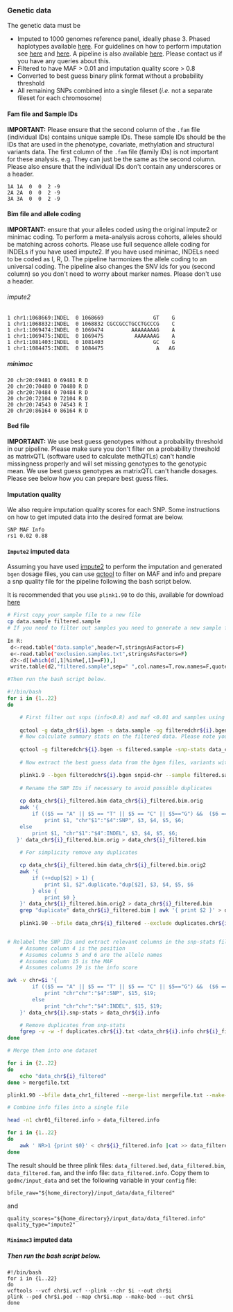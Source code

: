 ### Genetic data

The genetic data must be
- Imputed to 1000 genomes reference panel, ideally phase 3. Phased haplotypes available [here](https://mathgen.stats.ox.ac.uk/impute/1000GP_Phase3.html). For guidelines on how to perform imputation see [here](http://genome.sph.umich.edu/wiki/IMPUTE2:_1000_Genomes_Imputation_Cookbook) and [here](https://github.com/explodecomputer/godmc/wiki/Genetic-imputation). A pipeline is also available [here](https://github.com/explodecomputer/imputePipePBS). Please contact us if you have any queries about this.
- Filtered to have MAF > 0.01 and imputation quality score > 0.8
- Converted to best guess binary plink format without a probability threshold 
- All remaining SNPs combined into a single fileset (*i.e.* not a separate fileset for each chromosome)

#### Fam file and Sample IDs

**IMPORTANT:** Please ensure that the second column of the `.fam` file (individual IDs) contains unique sample IDs. These sample IDs should be the IDs that are used in the phenotype, covariate, methylation and structural variants data. The first column of the `.fam` file (family IDs) is not important for these analysis. e.g. They can just be the same as the second column. Please also ensure that the individual IDs don't contain any underscores or a header.

    1A 1A  0  0  2 -9
    2A 2A  0  0  2 -9
    3A 3A  0  0  2 -9

#### Bim file and allele coding

**IMPORTANT:** ensure that your alleles coded using the original impute2 or minimac coding. To perform a meta-analysis across cohorts, alleles should be matching across cohorts. Please use full sequence allele coding for INDELs if you have used impute2.  If you have used minimac, INDELs need to be coded as I, R, D. The pipeline harmonizes the allele coding to an universal coding. The pipeline also changes the SNV ids for you (second column) so you don't need to worry about marker names. Please don't use a header.

###### impute2
    1 chr1:1068669:INDEL  0 1068669                GT    G
    1 chr1:1068832:INDEL  0 1068832 CGCCGCCTGCCTGCCCG    C
    1 chr1:1069474:INDEL  0 1069474         AAAAAAAAG    A
    1 chr1:1069475:INDEL  0 1069475          AAAAAAAG    A
    1 chr1:1081403:INDEL  0 1081403                GC    G
    1 chr1:1084475:INDEL  0 1084475                 A   AG

##### minimac
              
    20 chr20:69481 0 69481 R D
    20 chr20:70480 0 70480 R D
    20 chr20:70484 0 70484 R D
    20 chr20:72104 0 72104 R D
    20 chr20:74543 0 74543 R I
    20 chr20:86164 0 86164 R D

#### Bed file
**IMPORTANT:** We use best guess genotypes without a probability threshold in our pipeline. 
Please make sure you don't filter on a probability threshold as matrixQTL (software used to calculate methQTLs) can't handle missingness properly and will set missing genotypes to the genotypic mean. We use best guess genotypes as matrixQTL can't handle dosages. Please see below how you can prepare best guess files.

#### Imputation quality
We also require imputation quality scores for each SNP. Some instructions on how to get imputed data into the desired format are below.

    SNP MAF Info
    rs1 0.02 0.88

#### `Impute2` imputed data 

Assuming you have used [impute2](https://mathgen.stats.ox.ac.uk/impute/impute_v2.html) to perform the imputation and generated `bgen` dosage files, you can use [qctool](http://www.well.ox.ac.uk/~gav/qctool/#overview) to filter on MAF and info and prepare a snp quality file for the pipeline following the bash script below.

It is recommended that you use `plink1.90` to do this, available for download [here](https://www.cog-genomics.org/plink2)

```bash
# First copy your sample file to a new file
cp data.sample filtered.sample
# If you need to filter out samples you need to generate a new sample file.
 
In R:
 d<-read.table("data.sample",header=T,stringsAsFactors=F)
 e<-read.table("exclusion.samples.txt",stringsAsFactors=F)
 d2<-d[(which(d[,1]%in%e[,1]==F)),]
 write.table(d2,"filtered.sample",sep=" ",col.names=T,row.names=F,quote=F)

#Then run the bash script below.

#!/bin/bash
for i in {1..22}
do

    # First filter out snps (info<0.8) and maf <0.01 and samples using qctool.
    
    qctool -g data_chr${i}.bgen -s data.sample -og filteredchr${i}.bgen -maf 0.01 1 -info 0.8 1 -excl-samples   exclusion.samples.txt
    # Now calculate summary stats on the filtered data. Please note you need to exclude the samples from the .sample file manually. 
       
    qctool -g filteredchr${i}.bgen -s filtered.sample -snp-stats data_chr${i}.snp-stats
     
    # Now extract the best guess data from the bgen files, variants with a "." will be recoded to chr:pos_allele1_allele2.

    plink1.9 --bgen filteredchr${i}.bgen snpid-chr --sample filtered.sample --set-missing-var-ids @:#\$1,\$2 --make-bed --out data_chr${i}_filtered --hard-call-threshold 0.499999 --fill-missing-a2
    
    # Rename the SNP IDs if necessary to avoid possible duplicates
    
    cp data_chr${i}_filtered.bim data_chr${i}_filtered.bim.orig
    awk '{
        if (($5 == "A" || $5 == "T" || $5 == "C" || $5=="G") &&  ($6 == "A" || $6 == "T" || $6 == "C" || $6=="G")) 
            print $1, "chr"$1":"$4":SNP", $3, $4, $5, $6;
    else 
        print $1, "chr"$1":"$4":INDEL", $3, $4, $5, $6;
   }' data_chr${i}_filtered.bim.orig > data_chr${i}_filtered.bim
    
    # For simplicity remove any duplicates

    cp data_chr${i}_filtered.bim data_chr${i}_filtered.bim.orig2
    awk '{
        if (++dup[$2] > 1) { 
            print $1, $2".duplicate."dup[$2], $3, $4, $5, $6 
        } else { 
            print $0 }
    }' data_chr${i}_filtered.bim.orig2 > data_chr${i}_filtered.bim
    grep "duplicate" data_chr${i}_filtered.bim | awk '{ print $2 }' > duplicates.chr${i}.txt
    
    plink1.90 --bfile data_chr${i}_filtered --exclude duplicates.chr${i}.txt --make-bed --out data_chr${i}_filtered


# Relabel the SNP IDs and extract relevant columns in the snp-stats file
    # Assumes column 4 is the position
    # Assumes columns 5 and 6 are the allele names
    # Assumes column 15 is the MAF
    # Assumes columns 19 is the info score

awk -v chr=$i '{
        if (($5 == "A" || $5 == "T" || $5 == "C" || $5=="G") &&  ($6 == "A" || $6 == "T" || $6 == "C" || $6=="G")) 
            print "chr"chr":"$4":SNP", $15, $19;
        else 
            print "chr"chr":"$4":INDEL", $15, $19;
    }' data_chr${i}.snp-stats > data_chr${i}.info

    # Remove duplicates from snp-stats
    fgrep -v -w -f duplicates.chr${i}.txt <data_chr${i}.info chr${i}_filtered.info
done

# Merge them into one dataset

for i in {2..22}
do 
    echo "data_chr${i}_filtered"
done > mergefile.txt

plink1.90 --bfile data_chr1_filtered --merge-list mergefile.txt --make-bed --out data_filtered

# Combine info files into a single file

head -n1 chr01_filtered.info > data_filtered.info

for i in {1..22}
do
    awk ' NR>1 {print $0}' < chr${i}_filtered.info |cat >> data_filtered.info
done

```


The result should be three plink files: `data_filtered.bed`, `data_filtered.bim`, `data_filtered.fam`, and the info file: `data_filtered.info`. Copy them to `godmc/input_data` and set the following variable in your `config` file:

    bfile_raw="${home_directory}/input_data/data_filtered"

and

    quality_scores="${home_directory}/input_data/data_filtered.info"
    quality_type="impute2"

#### `Minimac3` imputed data
##### Then run the bash script below.
```
#!/bin/bash
for i in {1..22}
do
vcftools --vcf chr$i.vcf --plink --chr $i --out chr$i
plink --ped chr$i.ped --map chr$i.map --make-bed --out chr$i
done
```
 